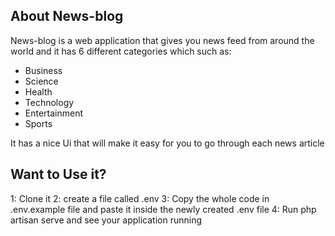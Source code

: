 
## About News-blog

News-blog is a web application that gives you news feed from around the world and it has 6 different categories which such as:

- Business
- Science
- Health
- Technology
- Entertainment 
- Sports 

It has a nice Ui that will make it easy for you to go through each news article

## Want to Use it?
1: Clone it
2: create a file called .env
3: Copy the whole code in .env.example file and paste  it inside the newly created .env file
4: Run php artisan serve and see your application running
